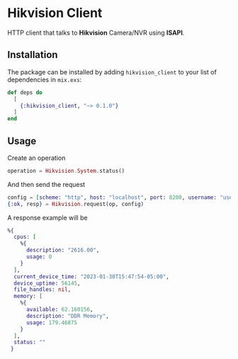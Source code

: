 # Hikvision Client

HTTP client that talks to **Hikvision** Camera/NVR using **ISAPI**.

## Installation

The package can be installed by adding `hikvision_client` to your list of dependencies in `mix.exs`:

```elixir
def deps do
  [
    {:hikvision_client, "~> 0.1.0"}
  ]
end
```

## Usage

Create an operation
```elixir
operation = Hikvision.System.status()
```

And then send the request
```elixir
config = [scheme: "http", host: "localhost", port: 8200, username: "user", password: "password"]
{:ok, resp} = Hikvision.request(op, config)
```

A response example will be
```elixir
%{
  cpus: [
    %{
      description: "2616.00", 
      usage: 0
    }
  ],
  current_device_time: "2023-01-30T15:47:54-05:00",
  device_uptime: 56145,
  file_handles: nil,
  memory: [
    %{
      available: 62.160156, 
      description: "DDR Memory", 
      usage: 179.46875
    }
  ],
  status: ""
 }
```

